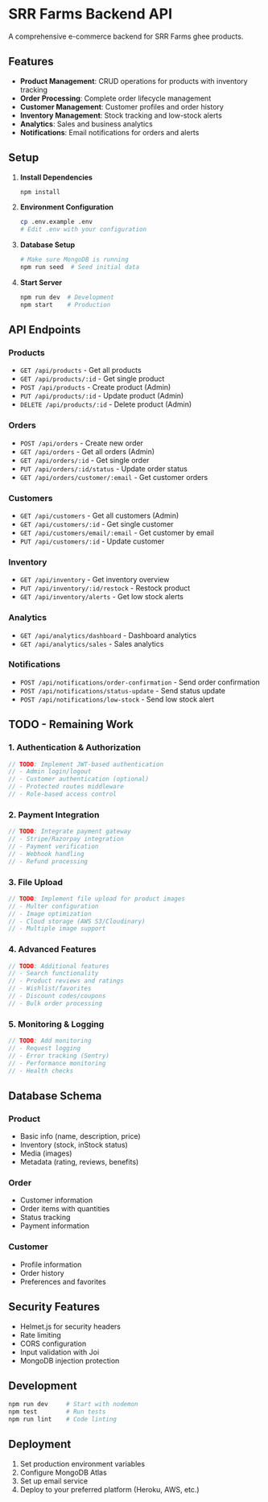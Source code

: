 # SRR Farms Backend API

A comprehensive e-commerce backend for SRR Farms ghee products.

## Features

- **Product Management**: CRUD operations for products with inventory tracking
- **Order Processing**: Complete order lifecycle management
- **Customer Management**: Customer profiles and order history
- **Inventory Management**: Stock tracking and low-stock alerts
- **Analytics**: Sales and business analytics
- **Notifications**: Email notifications for orders and alerts

## Setup

1. **Install Dependencies**
   ```bash
   npm install
   ```

2. **Environment Configuration**
   ```bash
   cp .env.example .env
   # Edit .env with your configuration
   ```

3. **Database Setup**
   ```bash
   # Make sure MongoDB is running
   npm run seed  # Seed initial data
   ```

4. **Start Server**
   ```bash
   npm run dev  # Development
   npm start    # Production
   ```

## API Endpoints

### Products
- `GET /api/products` - Get all products
- `GET /api/products/:id` - Get single product
- `POST /api/products` - Create product (Admin)
- `PUT /api/products/:id` - Update product (Admin)
- `DELETE /api/products/:id` - Delete product (Admin)

### Orders
- `POST /api/orders` - Create new order
- `GET /api/orders` - Get all orders (Admin)
- `GET /api/orders/:id` - Get single order
- `PUT /api/orders/:id/status` - Update order status
- `GET /api/orders/customer/:email` - Get customer orders

### Customers
- `GET /api/customers` - Get all customers (Admin)
- `GET /api/customers/:id` - Get single customer
- `GET /api/customers/email/:email` - Get customer by email
- `PUT /api/customers/:id` - Update customer

### Inventory
- `GET /api/inventory` - Get inventory overview
- `PUT /api/inventory/:id/restock` - Restock product
- `GET /api/inventory/alerts` - Get low stock alerts

### Analytics
- `GET /api/analytics/dashboard` - Dashboard analytics
- `GET /api/analytics/sales` - Sales analytics

### Notifications
- `POST /api/notifications/order-confirmation` - Send order confirmation
- `POST /api/notifications/status-update` - Send status update
- `POST /api/notifications/low-stock` - Send low stock alert

## TODO - Remaining Work

### 1. Authentication & Authorization
```javascript
// TODO: Implement JWT-based authentication
// - Admin login/logout
// - Customer authentication (optional)
// - Protected routes middleware
// - Role-based access control
```

### 2. Payment Integration
```javascript
// TODO: Integrate payment gateway
// - Stripe/Razorpay integration
// - Payment verification
// - Webhook handling
// - Refund processing
```

### 3. File Upload
```javascript
// TODO: Implement file upload for product images
// - Multer configuration
// - Image optimization
// - Cloud storage (AWS S3/Cloudinary)
// - Multiple image support
```

### 4. Advanced Features
```javascript
// TODO: Additional features
// - Search functionality
// - Product reviews and ratings
// - Wishlist/favorites
// - Discount codes/coupons
// - Bulk order processing
```

### 5. Monitoring & Logging
```javascript
// TODO: Add monitoring
// - Request logging
// - Error tracking (Sentry)
// - Performance monitoring
// - Health checks
```

## Database Schema

### Product
- Basic info (name, description, price)
- Inventory (stock, inStock status)
- Media (images)
- Metadata (rating, reviews, benefits)

### Order
- Customer information
- Order items with quantities
- Status tracking
- Payment information

### Customer
- Profile information
- Order history
- Preferences and favorites

## Security Features

- Helmet.js for security headers
- Rate limiting
- CORS configuration
- Input validation with Joi
- MongoDB injection protection

## Development

```bash
npm run dev     # Start with nodemon
npm test        # Run tests
npm run lint    # Code linting
```

## Deployment

1. Set production environment variables
2. Configure MongoDB Atlas
3. Set up email service
4. Deploy to your preferred platform (Heroku, AWS, etc.)